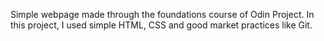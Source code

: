 Simple webpage made through the foundations course of Odin Project. In this project, I used simple HTML, CSS and good market practices like Git.